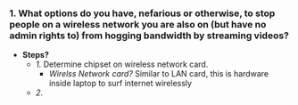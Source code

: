 ### 1. What options do you have, nefarious or otherwise, to stop people on a wireless network you are also on (but have no admin rights to) from hogging bandwidth by streaming videos?
- **Steps?**
  - *1.* Determine chipset on wireless network card.
    - *Wirelss Network card?* Similar to LAN card, this is hardware inside laptop to surf internet wirelessly
  - *2.* 
